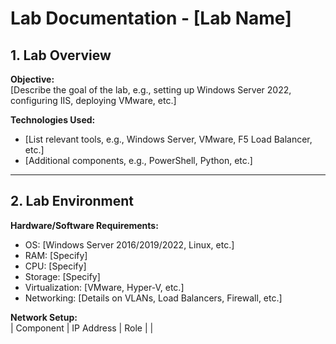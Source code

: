 # Lab Documentation - [Lab Name]

## **1. Lab Overview**
**Objective:**  
[Describe the goal of the lab, e.g., setting up Windows Server 2022, configuring IIS, deploying VMware, etc.]

**Technologies Used:**  
- [List relevant tools, e.g., Windows Server, VMware, F5 Load Balancer, etc.]
- [Additional components, e.g., PowerShell, Python, etc.]

---

## **2. Lab Environment**
**Hardware/Software Requirements:**  
- OS: [Windows Server 2016/2019/2022, Linux, etc.]
- RAM: [Specify]
- CPU: [Specify]
- Storage: [Specify]
- Virtualization: [VMware, Hyper-V, etc.]
- Networking: [Details on VLANs, Load Balancers, Firewall, etc.]

**Network Setup:**  
| Component        | IP Address | Role |
|
